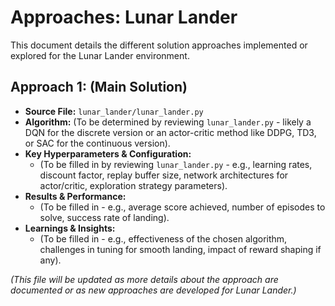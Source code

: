 # Approaches: Lunar Lander

This document details the different solution approaches implemented or explored for the Lunar Lander environment.

## Approach 1: (Main Solution)

- **Source File:** `lunar_lander/lunar_lander.py`
- **Algorithm:** (To be determined by reviewing `lunar_lander.py` - likely a DQN for the discrete version or an actor-critic method like DDPG, TD3, or SAC for the continuous version).
- **Key Hyperparameters & Configuration:**
    - (To be filled in by reviewing `lunar_lander.py` - e.g., learning rates, discount factor, replay buffer size, network architectures for actor/critic, exploration strategy parameters).
- **Results & Performance:**
    - (To be filled in - e.g., average score achieved, number of episodes to solve, success rate of landing).
- **Learnings & Insights:**
    - (To be filled in - e.g., effectiveness of the chosen algorithm, challenges in tuning for smooth landing, impact of reward shaping if any).

*(This file will be updated as more details about the approach are documented or as new approaches are developed for Lunar Lander.)*
